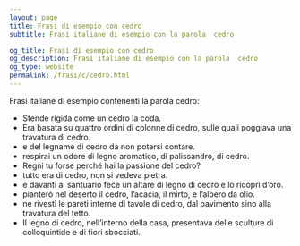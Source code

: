 ```yaml
---
layout: page
title: Frasi di esempio con cedro 
subtitle: Frasi italiane di esempio con la parola  cedro

og_title: Frasi di esempio con cedro 
og_description: Frasi italiane di esempio con la parola  cedro
og_type: website
permalink: /frasi/c/cedro.html
---
```


Frasi italiane di esempio contenenti la parola cedro:


- Stende rigida come un cedro la coda.
- Era basata su quattro ordini di colonne di cedro, sulle quali poggiava una travatura di cedro.
- e del legname di cedro da non potersi contare.
- respirai un odore di legno aromatico, di palissandro, di cedro.
- Regni tu forse perché hai la passione del cedro?
- tutto era di cedro, non si vedeva pietra.
- e davanti al santuario fece un altare di legno di cedro e lo ricoprì d’oro.
- pianterò nel deserto il cedro, l’acacia, il mirto, e l’albero da olio.
- ne rivestì le pareti interne di tavole di cedro, dal pavimento sino alla travatura del tetto.
- Il legno di cedro, nell’interno della casa, presentava delle sculture di colloquintide e di fiori sbocciati.
